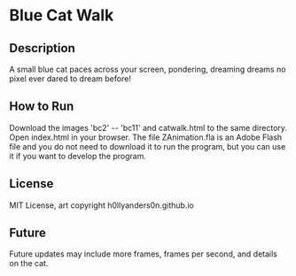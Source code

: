 # Blue Cat Walk
## Description
A small blue cat paces across your screen, pondering, dreaming dreams no pixel ever dared to dream before!
## How to Run
Download the images 'bc2' -- 'bc11' and catwalk.html to the same directory. Open index.html in your browser. The file ZAnimation.fla is an Adobe Flash file and you do not need to download it to run the program, but you can use it if you want to develop the program.  
## License
MIT License, art copyright h0llyanders0n.github.io
## Future
Future updates may include more frames, frames per second, and details on the cat. 
